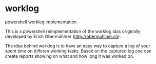 # worklog
powershell worklog implementation

This is a powershell reimplementation of the worklog idas originally developed by Erich Obermühlner (http://obermuhlner.ch).

The idea behind worklog is to have an easy way to capture a log of your spent time on differen working tasks.
Based on the captured log one can create reports showing on what and how long it was worked on.
